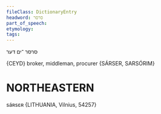 ```yaml
---
fileClass: DictionaryEntry
headword: סרסר
part_of_speech: 
etymology: 
tags: 
---
```

סרסר
־ים
דער

{CEYD}
broker, middleman, procurer {SÁRSER, SARSÓRIM}

NORTHEASTERN
==============

sáʀsɛʀ {LITHUANIA, Vilnius, 54257}